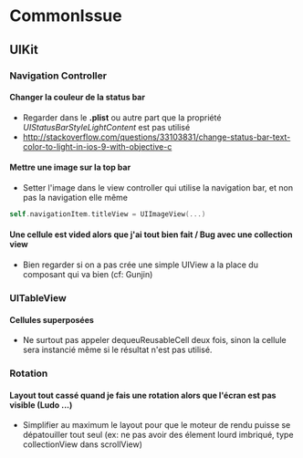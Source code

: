 # CommonIssue

## UIKit
### Navigation Controller
#### Changer la couleur de la status bar
* Regarder dans le **.plist** ou autre part que la propriété _UIStatusBarStyleLightContent_ est pas utilisé
* http://stackoverflow.com/questions/33103831/change-status-bar-text-color-to-light-in-ios-9-with-objective-c

#### Mettre une image sur la top bar
* Setter l'image dans le view controller qui utilise la navigation bar, et non pas la navigation elle même
``` Swift
self.navigationItem.titleView = UIImageView(...)
```

#### Une cellule est vided alors que j'ai tout bien fait / Bug avec une collection view
* Bien regarder si on a pas crée une simple UIView a la place du composant qui va bien (cf: Gunjin)

### UITableView

#### Cellules superposées
* Ne surtout pas appeler dequeuReusableCell deux fois, sinon la cellule sera instancié même si le résultat n'est pas utilisé.

### Rotation
#### Layout tout cassé quand je fais une rotation alors que l'écran est pas visible (Ludo ...)
* Simplifier au maximum le layout pour que le moteur de rendu puisse se dépatouiller tout seul (ex: ne pas avoir des élement lourd imbriqué, type collectionView dans scrollView)
